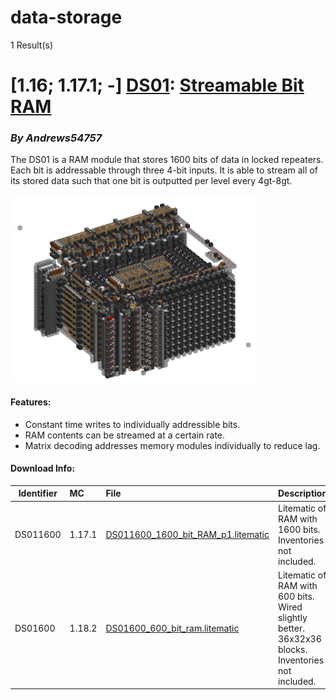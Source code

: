 # data-storage
1 Result(s)

# [1.16; 1.17.1; -] [DS01](DS01%20Streamable%20Bit%20RAM): [Streamable Bit RAM](DS01%20Streamable%20Bit%20RAM/DS01_Streamable_Bit_RAM.pdf)
### *By Andrews54757*

The DS01 is a RAM module that stores 1600 bits of data in locked repeaters. Each bit is addressable through three 4-bit inputs. It is able to stream all of its stored data such that one bit is outputted per level every 4gt-8gt.

<img src="DS01%20Streamable%20Bit%20RAM/sram.png?raw=1" height="300px">

#### Features:
- Constant time writes to individually addressible bits.
- RAM contents can be streamed at a certain rate.
- Matrix decoding addresses memory modules individually to reduce lag.

#### Download Info:
|Identifier   | MC       | File                                                                                                           | Description                                                                                        |
|------------ |:-------- |:-------------------------------------------------------------------------------------------------------------- |:---------------------------------------------------------------------------------------------------|
|DS011600     | 1.17.1   | [DS011600_1600_bit_RAM_p1.litematic](DS01%20Streamable%20Bit%20RAM/DS011600_1600_bit_RAM_p1.litematic?raw=1)   | Litematic of RAM with 1600 bits. Inventories not included.                                         |
|DS01600      | 1.18.2   | [DS01600_600_bit_ram.litematic](DS01%20Streamable%20Bit%20RAM/DS01600_600_bit_ram.litematic?raw=1)             | Litematic of RAM with 600 bits. Wired slightly better. 36x32x36 blocks. Inventories not included.  |
